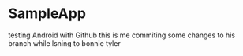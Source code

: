 # SampleApp
testing Android with Github 
this is me commiting some changes to his branch while lsning to bonnie tyler  
